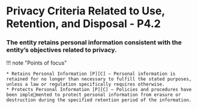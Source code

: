 # Privacy Criteria Related to Use, Retention, and Disposal  - P4.2


### The entity retains personal information consistent with the entity’s objectives related to privacy.

!!! note "Points of focus"

    * Retains Personal Information [P][C] — Personal information is retained for no longer than necessary to fulfill the stated purposes, unless a law or regulation specifically requires otherwise.
    * Protects Personal Information [P][C] — Policies and procedures have been implemented to protect personal information from erasure or destruction during the specified retention period of the information.
